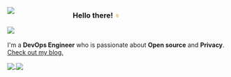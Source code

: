 <p align="center">
  <img align="left" width=150px src="https://user-images.githubusercontent.com/74038190/216649417-9acc58df-9186-4132-ad43-819a57babb67.gif">

  ### Hello there! <img src="https://raw.githubusercontent.com/ginny100/ginny100/main/assets/waving-hand.webp" width="2%">

  <img src="https://profile-counter.glitch.me/joinemm/count.svg">

  I'm a **DevOps Engineer** who is passionate about **Open source** and **Privacy**.
  <a href="https://joinemm.dev/blog" target="_blank">Check out my blog.</a>
</p>

<a href="https://github.com/anuraghazra/github-readme-stats">
  <img height=190 align="center" src="https://github-readme-stats-seven-rouge-75.vercel.app/api?username=joinemm&show_icons=true&show=reviews&theme=github_dark&border_radius=0&custom_title=Github%20Stats&hide_rank=true">
</a>
<a href="https://wakatime.com/@joinemm">
  <img height=190 align="center" src="https://github-readme-stats-seven-rouge-75.vercel.app/api/wakatime?username=joinemm&theme=github_dark&border_radius=0&langs_count=6&layout=compact&custom_title=Wakatime%20Stats%20(last%20week)">
</a>
